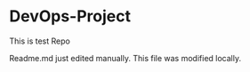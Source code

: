 # DevOps-Project
This is test Repo

Readme.md just edited manually. This file was modified locally.

